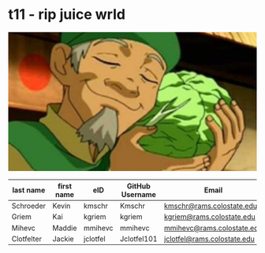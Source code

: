 # t11 - rip juice wrld
![cabbage man](/images/atla.jpeg)

| last name | first name | eID | GitHub Username | Email |
|------|-----|-----------------|-------|-------|
| Schroeder | Kevin | kmschr | Kmschr | kmschr@rams.colostate.edu |
| Griem | Kai | kgriem | kgriem | kgriem@rams.colostate.edu |
| Mihevc | Maddie | mmihevc | mmihevc | mmihevc@rams.colostate.edu |
| Clotfelter | Jackie | jclotfel | Jclotfel101 | jclotfel@rams.colostate.edu |
